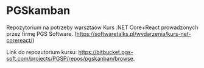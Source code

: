 # PGSkamban

Repozytorium na potrzeby warsztaów Kurs .NET Core+React prowadzonych przez firmę PGS Software. (https://softwaretalks.pl/wydarzenia/kurs-net-corereact/)

Link do repozutorium kursu: https://bitbucket.pgs-soft.com/projects/PGSP/repos/pgskanban/browse.
